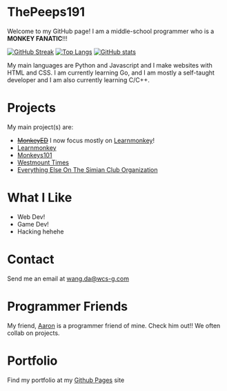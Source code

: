 # ThePeeps191

Welcome to my GitHub page! I am a middle-school programmer who is a <b>MONKEY FANATIC</b>!!!

[![GitHub Streak](http://github-readme-streak-stats.herokuapp.com?user=ThePeeps191&theme=nightowl&date_format=M%20j%5B%2C%20Y%5D)](https://git.io/streak-stats)
[![Top Langs](https://github-readme-stats.vercel.app/api/top-langs/?username=ThePeeps191&theme=nightowl&langs_count=10)](https://github.com/anuraghazra/github-readme-stats)
[![GitHub stats](https://github-readme-stats.vercel.app/api?username=ThePeeps191&theme=nightowl&show_icons=true)](https://github.com/anuraghazra/github-readme-stats)

My main languages are Python and Javascript and I make websites with HTML and CSS. I am currently learning Go, and I am mostly a self-taught developer and I am also currently learning C/C++.

# Projects

My main project(s) are:
<ul>
  <strike><li><a href="https://monkeyed.repl.co" target="_blank">MonkeyED</a></strike> I now focus mostly on <a href="https://learnmonkey.github.io" target="_blank">Learnmonkey</a>!</li>
  <li><a href="https://learnmonkey.github.io" target="_blank">Learnmonkey</a></li>
  <li><a href="https://monkeys101.github.io" target="_blank">Monkeys101</a></li>
  <li><a href="https://simianclub.github.io/westmount-times" target="_blank">Westmount Times</a></li>
  <li><a href="https://github.com/simianclub" target="_blank">Everything Else On The Simian Club Organization</a></li>
</ul>

# What I Like
<ul>
  <li>Web Dev!</li>
  <li>Game Dev!</li>
  <li>Hacking hehehe</li>
</ul>

# Contact

Send me an email at <a href="mailto:wang.da@wcs-g.com">wang.da@wcs-g.com</a>

# Programmer Friends

My friend, <a href="https://github.com/calgary34">Aaron</a> is a programmer friend of mine. Check him out!! We often collab on projects.

# Portfolio

Find my portfolio at my <a href="https://thepeeps191.github.io">Github Pages</a> site
